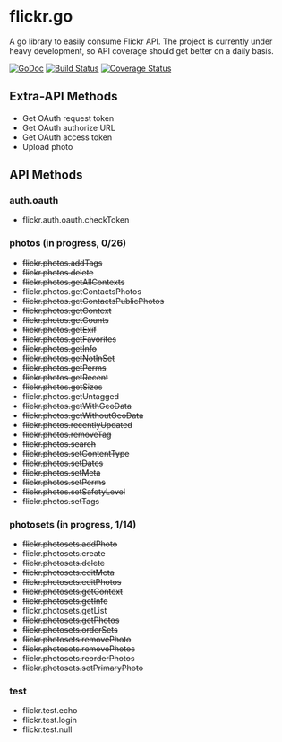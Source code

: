 # flickr.go

A go library to easily consume Flickr API.
The project is currently under heavy development, so API coverage should get better on a daily basis.

[![GoDoc](https://godoc.org/github.com/masci/flickr.go?status.svg)](https://godoc.org/github.com/masci/flickr.go)
[![Build Status](https://travis-ci.org/masci/flickr.go.svg)](https://travis-ci.org/masci/flickr.go)
[![Coverage Status](https://coveralls.io/repos/masci/flickr.go/badge.svg)](https://coveralls.io/r/masci/flickr.go)


## Extra-API Methods
 * Get OAuth request token
 * Get OAuth authorize URL
 * Get OAuth access token
 * Upload photo

## API Methods

### auth.oauth
 * flickr.auth.oauth.checkToken

### photos (in progress, 0/26)
 * ~~flickr.photos.addTags~~
 * ~~flickr.photos.delete~~
 * ~~flickr.photos.getAllContexts~~
 * ~~flickr.photos.getContactsPhotos~~
 * ~~flickr.photos.getContactsPublicPhotos~~
 * ~~flickr.photos.getContext~~
 * ~~flickr.photos.getCounts~~
 * ~~flickr.photos.getExif~~
 * ~~flickr.photos.getFavorites~~
 * ~~flickr.photos.getInfo~~
 * ~~flickr.photos.getNotInSet~~
 * ~~flickr.photos.getPerms~~
 * ~~flickr.photos.getRecent~~
 * ~~flickr.photos.getSizes~~
 * ~~flickr.photos.getUntagged~~
 * ~~flickr.photos.getWithGeoData~~
 * ~~flickr.photos.getWithoutGeoData~~
 * ~~flickr.photos.recentlyUpdated~~
 * ~~flickr.photos.removeTag~~
 * ~~flickr.photos.search~~
 * ~~flickr.photos.setContentType~~
 * ~~flickr.photos.setDates~~
 * ~~flickr.photos.setMeta~~
 * ~~flickr.photos.setPerms~~
 * ~~flickr.photos.setSafetyLevel~~
 * ~~flickr.photos.setTags~~

### photosets (in progress, 1/14)
 * ~~flickr.photosets.addPhoto~~
 * ~~flickr.photosets.create~~
 * ~~flickr.photosets.delete~~
 * ~~flickr.photosets.editMeta~~
 * ~~flickr.photosets.editPhotos~~
 * ~~flickr.photosets.getContext~~
 * ~~flickr.photosets.getInfo~~
 * flickr.photosets.getList
 * ~~flickr.photosets.getPhotos~~
 * ~~flickr.photosets.orderSets~~
 * ~~flickr.photosets.removePhoto~~
 * ~~flickr.photosets.removePhotos~~
 * ~~flickr.photosets.reorderPhotos~~
 * ~~flickr.photosets.setPrimaryPhoto~~

### test
 * flickr.test.echo
 * flickr.test.login
 * flickr.test.null

